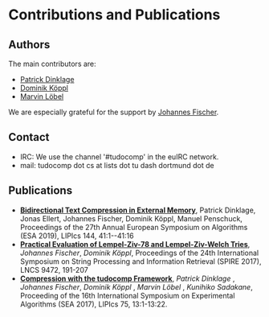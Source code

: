 # Contributions and Publications


## Authors

The main contributors are:

 * [Patrick Dinklage](http://ls11-www.cs.tu-dortmund.de/staff/dinklage)
 * [Dominik Köppl](http://ls11-www.cs.tu-dortmund.de/staff/koeppl)
 * [Marvin Löbel](http://ls11-www.cs.tu-dortmund.de/staff/loebel)

We are especially grateful for the support by [Johannes Fischer](http://ls11-www.cs.tu-dortmund.de/staff/fischer).


## Contact

 * IRC: We use the channel '#tudocomp' in the euIRC network.
 * mail: tudocomp dot cs at lists dot tu dash dortmund dot de

## Publications

* **[Bidirectional Text Compression in External Memory](https://doi.org/10.4230/LIPIcs.ESA.2019.41)**,
  Patrick Dinklage, Jonas Ellert, Johannes Fischer, Dominik Köppl, Manuel Penschuck, Proceedings of the 27th Annual European Symposium on Algorithms (ESA 2019), LIPIcs 144, 41:1--41:16
* **[Practical Evaluation of Lempel-Ziv-78 and Lempel-Ziv-Welch Tries](https://doi.org/10.1007/978-3-319-67428-5_16)**,
_Johannes Fischer_, _Dominik Köppl_, Proceedings of the 24th International Symposium on String Processing and Information Retrieval (SPIRE 2017), LNCS 9472, 191-207
* **[Compression with the tudocomp Framework](http://dx.doi.org/10.4230/LIPIcs.SEA.2017.13)**,
 _Patrick Dinklage_ , _Johannes Fischer_, _Dominik Köppl_ , _Marvin Löbel_ , _Kunihiko Sadakane_, Proceeding of the 16th International Symposium on Experimental Algorithms (SEA 2017), LIPIcs 75, 13:1-13:22. 

